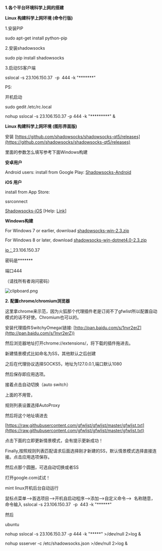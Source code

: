 **1.各个平台环境科学上网的搭建**

**Linux 构建科学上网环境 (命令行版)**

1.安装PIP

sudo apt-get install python-pip

2.安装shadowsocks

sudo pip install shadowsocks

3.启动SS客户端

sslocal -s 23.106.150.37  -p  444 -k "*******"  

PS:

开机启动

sudo gedit /etc/rc.local

nohup sslocal -s 23.106.150.37 -p 444 -k "*********" &

**Linux 构建科学上网环境 (图形界面版)**

安装 [https://github.com/shadowsocks/shadowsocks-qt5/releases](https://github.com/shadowsocks/shadowsocks-qt5/releases)

里面的参数怎么填写参考下面Windows构建

**安卓用户**

Android users: install from Google Play: [Shadowsocks-Android](https://play.google.com/store/apps/details?id=com.github.shadowsocks)

**iOS 用户**

install from App Store: 

ssrconnect

[Shadowsocks-iOS](https://itunes.apple.com/us/app/shadowsocks/id665729974?ls=1&mt=8) [Help: [Link](https://github.com/shadowsocks/shadowsocks-iOS/wiki/Help)]

**Windows构建**

For Windows 7 or earlier, download [shadowsocks-win-2.3.zip](https://kiwivm.64clouds.com/dist/shadowsocks-win-2.3.zip)

For Windows 8 or later, download [shadowsocks-win-dotnet4.0-2.3.zip](https://kiwivm.64clouds.com/dist/shadowsocks-win-dotnet4.0-2.3.zip)

[ip：](https://kiwivm.64clouds.com/dist/shadowsocks-win-dotnet4.0-2.3.zip)23.106.150.37

密码是*******

端口444

（请找所有者询问密码）

![clipboard.png](https://upload-images.jianshu.io/upload_images/685455-c19edc0ef3c30103.png?imageMogr2/auto-orient/strip%7CimageView2/2/w/1240)



**2\. 配置chrome/chromium浏览器**

这里拿chrome来示范，因为火狐那个代理插件老是订阅不了gfwlist所以配置自动模式的话不好使。Chromium也可以的。

安装代理插件SwitchyOmega(链接: [http://pan.baidu.com/s/1nvr2erZ](http://pan.baidu.com/s/1nvr2erZ))

然后浏览器地址打开chrome://extensions/，将下载的插件拖进去。

新建情景模式比如命名为SS，其他默认之后创建

之后在代理协议选择SOCKS5，地址为127.0.0.1,端口默认1080 

然后保存即应用选项。

接着点击自动切换（auto switch）

上面的不用管，

规则列表设置选择AutoProxy 

然后将这个地址填进去

[https://raw.githubusercontent.com/gfwlist/gfwlist/master/gfwlist.txt](https://raw.githubusercontent.com/gfwlist/gfwlist/master/gfwlist.txt)

点击下面的立即更新情景模式，会有提示更新成功！

Finally,按照规则列表匹配请求后面选择刚才新建的SS，默认情景模式选择直接连接。点击应用选项保存。

然后点那个圆圈，可选自动切换或者SS

打开google.com试试！

mint linux开机后台自动运行

鼠标点菜单-->首选项目-->开机自启动程序-->添加-->自定义命令-->  名称随意，命令输入 sslocal -s 23.106.150.37  -p  443 -k "******"  

然后

ubuntu

nohup sslocal -s 23.106.150.37 -p 444 -k "*****" >/dev/null 2>log &

nohup ssserver -c /etc/shadowsocks.json >/dev/null 2>log &
